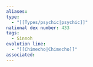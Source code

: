 ```yaml
---
aliases: 
type:
  - "[[Types/psychic|psychic]]"
national dex number: 433
tags:
  - Sinnoh
evolution line:
  - "[[Chimecho|Chimecho]]"
associated: 
---
```

